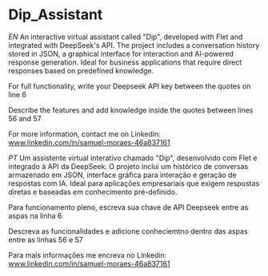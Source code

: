 # Dip_Assistant
*EN*
An interactive virtual assistant called "Dip", developed with Flet and integrated with DeepSeek's API. The project includes a conversation history stored in JSON, a graphical interface for interaction and AI-powered response generation. Ideal for business applications that require direct responses based on predefined knowledge.

For full functionality, write your Deepseek API key between the quotes on line 6

Describe the features and add knowledge inside the quotes between lines 56 and 57

For more information, contact me on Linkedin: www.linkedin.com/in/samuel-moraes-46a837161

*PT*
Um assistente virtual interativo chamado "Dip", desenvolvido com Flet e integrado à API da DeepSeek. O projeto inclui um histórico de conversas armazenado em JSON, interface gráfica para interação e geração de respostas com IA. Ideal para aplicações empresariais que exigem respostas diretas e baseadas em conhecimento pré-definido.

Para funcionamento pleno, escreva sua chave de API Deepseek entre as aspas na linha 6

Descreva as funcionalidades e adicione conheciemtno dentro das aspas entre as linhas 56 e 57

Para mais informações me encreva no Linkedin: www.linkedin.com/in/samuel-moraes-46a837161
